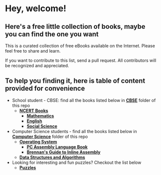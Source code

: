 # Hey, welcome!
## Here's a free little collection of books, maybe you can find the one you want

This is a curated collection of free eBooks available on the Internet. Please feel free to share and learn.

If you want to contribute to this list, send a pull request. All contributors will be recognized and appreciated.

## To help you finding it, here is table of content provided for convenience

* School student - CBSE: find all the books listed below in [**CBSE**](/CBSE) folder of this repo
    * [**NCERT Books**](/CBSE)
        * [**Mathematics**](/CBSE/NCERT/Mathematics)
        * [**English**](/CBSE/NCERT/English)
        * [**Social Science**](/CBSE/NCERT/Social-Science)
* Computer Science students - find all the books listed below in [**Computer Science**](/Computer-Science) folder of this repo
    * [**Operating System**](/Computer-Science/Operating-System)
        * [**PC Assembly Language Book**](/Computer-Science/Operating-System/Xv6.md)
        * [**Brennan's Guide to Inline Assembly**](/Computer-Science/Operating-System/Inline_assembly_with_DJGPP)
    * [**Data Structures and Algorithms**](/Computer-Science/Data-Structures-and-Algorithms)
* Looking for interesting and fun puzzles? Checkout the list below
    * [**Puzzles**](/Puzzles)
